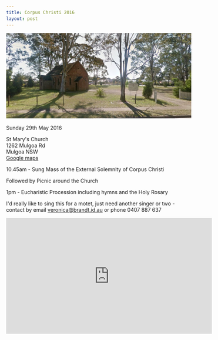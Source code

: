 ```yaml
---
title: Corpus Christi 2016
layout: post
---
```


![St Mary's Mulgoa](/images/stmarysmulgoa.jpg)

Sunday 29th May 2016

St Mary's Church <br>
1262 Mulgoa Rd <br>
Mulgoa NSW <br>
[Google maps](http://goo.gl/maps/3LTv0)

10.45am - Sung Mass of the External Solemnity of Corpus Christi

Followed by Picnic around the Church

1pm - Eucharistic Procession including hymns and the Holy Rosary

I'd really like to sing this for a motet, just need another singer or two - contact by email [veronica@brandt.id.au](mailto:veronica@brandt.id.au) or phone 0407 887 637

<iframe width="560" height="315" src="https://www.youtube.com/embed/E--_q9eI5os?rel=0" frameborder="0" allowfullscreen></iframe>

